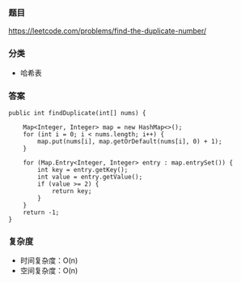 ### 题目
https://leetcode.com/problems/find-the-duplicate-number/

### 分类
* 哈希表

### 答案
```
public int findDuplicate(int[] nums) {
    
    Map<Integer, Integer> map = new HashMap<>();
    for (int i = 0; i < nums.length; i++) {
        map.put(nums[i], map.getOrDefault(nums[i], 0) + 1);
    }
    
    for (Map.Entry<Integer, Integer> entry : map.entrySet()) {
        int key = entry.getKey();
        int value = entry.getValue();
        if (value >= 2) {
            return key;
        }
    }
    return -1;
}
```

### 复杂度
* 时间复杂度：O(n)
* 空间复杂度：O(n)
